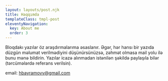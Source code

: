 ```yaml
---
layout: layouts/post.njk
title: Haqqımda
templateClass: tmpl-post
eleventyNavigation:
  key: About me
  order: 3
---
```


Bloqdakı yazılar öz araşdırmalarıma əsaslanır. Əgər, hər hansı bir yazıda düzgün məlumat verilmədiyini düşünürsünüzsə, zəhmət olmasa mail yolu ilə bunu mənə bildirin. Yazılar icazə alınmadan istənilən şəkildə paylaşıla bilər (tərcümələrdə referans verilsin).

email: hbayramovv@gmail.com